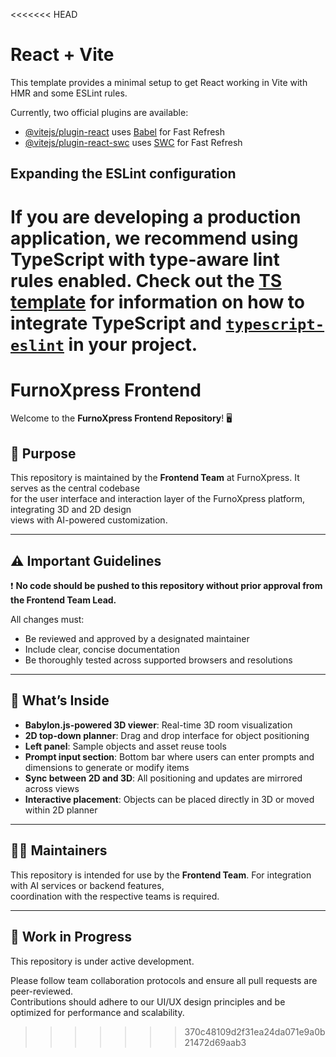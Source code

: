 <<<<<<< HEAD
# React + Vite

This template provides a minimal setup to get React working in Vite with HMR and some ESLint rules.

Currently, two official plugins are available:

- [@vitejs/plugin-react](https://github.com/vitejs/vite-plugin-react/blob/main/packages/plugin-react) uses [Babel](https://babeljs.io/) for Fast Refresh
- [@vitejs/plugin-react-swc](https://github.com/vitejs/vite-plugin-react/blob/main/packages/plugin-react-swc) uses [SWC](https://swc.rs/) for Fast Refresh

## Expanding the ESLint configuration

If you are developing a production application, we recommend using TypeScript with type-aware lint rules enabled. Check out the [TS template](https://github.com/vitejs/vite/tree/main/packages/create-vite/template-react-ts) for information on how to integrate TypeScript and [`typescript-eslint`](https://typescript-eslint.io) in your project.
=======
# FurnoXpress Frontend

Welcome to the **FurnoXpress Frontend Repository**! 🖥️

## 📌 Purpose
This repository is maintained by the **Frontend Team** at FurnoXpress. It serves as the central codebase   
for the user interface and interaction layer of the FurnoXpress platform, integrating 3D and 2D design   
views with AI-powered customization.

---

## ⚠️ Important Guidelines
❗ **No code should be pushed to this repository without prior approval from the Frontend Team Lead.**

All changes must:
- Be reviewed and approved by a designated maintainer
- Include clear, concise documentation
- Be thoroughly tested across supported browsers and resolutions

---

## 🧠 What’s Inside

- **Babylon.js-powered 3D viewer**: Real-time 3D room visualization
- **2D top-down planner**: Drag and drop interface for object positioning
- **Left panel**: Sample objects and asset reuse tools
- **Prompt input section**: Bottom bar where users can enter prompts and dimensions to generate or modify items
- **Sync between 2D and 3D**: All positioning and updates are mirrored across views
- **Interactive placement**: Objects can be placed directly in 3D or moved within 2D planner

---

## 🧑‍💻 Maintainers
This repository is intended for use by the **Frontend Team**. For integration with AI services or backend features,   
coordination with the respective teams is required.

---

## 🚧 Work in Progress
This repository is under active development.

Please follow team collaboration protocols and ensure all pull requests are peer-reviewed.   
Contributions should adhere to our UI/UX design principles and be optimized for performance and scalability.

>>>>>>> 370c48109d2f31ea24da071e9a0b21472d69aab3
